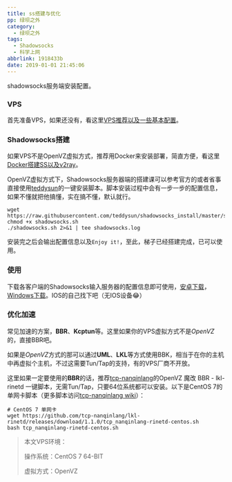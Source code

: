 ```yaml
---
title: ss搭建与优化
pp: 绿坝之外
category:
  - 绿坝之外
tags:
  - Shadowsocks
  - 科学上网
abbrlink: 1918433b
date: 2019-01-01 21:45:06
---
```


shadowsocks服务端安装配置。

<!-- more -->

### VPS

首先准备VPS，如果还没有，看这里[VPS推荐以及一些基本配置](https://blog.kira.ink/posts/ae129a0b.html)。



### Shadowsocks搭建

如果VPS不是OpenVZ虚拟方式，推荐用Docker来安装部署，简直方便，看这里[Docker搭建SS以及v2ray](https://blog.kira.ink/posts/7dd83663.html)。

OpenVZ虚拟方式下，Shadowsocks服务器端的搭建课可以参考官方的或者省事直接使用[teddysun](https://github.com/teddysun/shadowsocks_install)的一键安装脚本。脚本安装过程中会有一步一步的配置信息，如果不懂就把他搞懂，实在搞不懂，默认就行。

```shell
wget https://raw.githubusercontent.com/teddysun/shadowsocks_install/master/shadowsocks.sh
chmod +x shadowsocks.sh
./shadowsocks.sh 2>&1 | tee shadowsocks.log
```

安装完之后会输出配置信息以及`Enjoy it!`，至此，梯子已经搭建完成，已可以使用。



### 使用

下载各客户端的Shadowsocks输入服务器的配置信息即可使用，[安卓下载](https://github.com/shadowsocks/shadowsocks-android/releases)，[Windows下载](https://github.com/shadowsocks/shadowsocks-windows/releases)。IOS的自己找下吧（无IOS设备:joy:）



### 优化加速

常见加速的方案，**BBR**、**Kcptun**等。这里如果你的VPS虚拟方式不是*OpenVZ*的，直接BBR吧。

如果是*OpenVZ*方式的那可以通过**UML**、**LKL**等方式使用BBK，相当于在你的主机中再虚拟个主机，不过这需要Tun/Tap的支持，有的VPS厂商不开放。

这里如果一定要使用的**BBR**的话，推荐[tcp-nanqinlang](https://github.com/tcp-nanqinlang/wiki/wiki/lkl-rinetd)的OpenVZ 魔改 BBR - lkl-rinetd 一键脚本，无需Tun/Tap，只要64位系统都可以安装。以下是CentOS 7的单网卡脚本（更多脚本访问[tcp-nanqinlang wiki](https://github.com/tcp-nanqinlang/wiki)）：

``` shell
# CentOS 7 单网卡
wget https://github.com/tcp-nanqinlang/lkl-rinetd/releases/download/1.1.0/tcp_nanqinlang-rinetd-centos.sh
bash tcp_nanqinlang-rinetd-centos.sh
```



>  本文VPS环境：
>
> 操作系统：CentOS 7 64-BIT
>
> 虚拟方式：OpenVZ